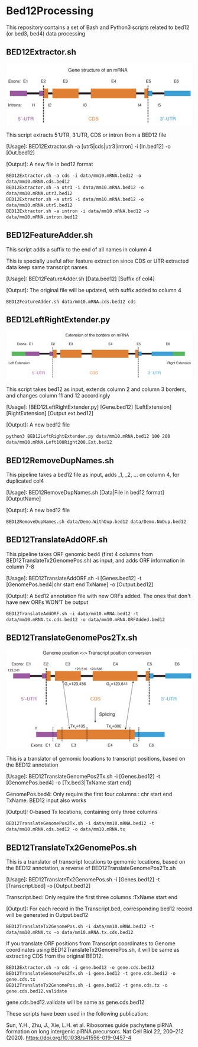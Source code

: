 # Bed12Processing
This repository contains a set of Bash and Python3 scripts related to bed12 (or bed3, bed4) data processing

## BED12Extractor.sh
![](images/GeneStructure.png)

This script extracts 5’UTR, 3‘UTR, CDS or intron from a BED12 file

[Usage]: BED12Extractor.sh -a [utr5|cds|utr3|intron] -i [In.bed12] -o [Out.bed12]

[Output]: A new file in bed12 format

```
BED12Extractor.sh -a cds -i data/mm10.mRNA.bed12 -o data/mm10.mRNA.cds.bed12
BED12Extractor.sh -a utr3 -i data/mm10.mRNA.bed12 -o data/mm10.mRNA.utr3.bed12
BED12Extractor.sh -a utr5 -i data/mm10.mRNA.bed12 -o data/mm10.mRNA.utr5.bed12
BED12Extractor.sh -a intron -i data/mm10.mRNA.bed12 -o data/mm10.mRNA.intron.bed12
```

## BED12FeatureAdder.sh

This script adds a suffix to the end of all names in column 4

This is specially useful after feature extraction since CDS or UTR extracted data keep same transcript names

[Usage]: BED12FeatureAdder.sh [Data.bed12] [Suffix of col4] 

[Output]: The original file will be updated, with suffix added to column 4

```
BED12FeatureAdder.sh data/mm10.mRNA.cds.bed12 cds
```

## BED12LeftRightExtender.py

![](images/BorderExtension.png)

This script takes bed12 as input, extends column 2 and column 3 borders, and changes column 11 and 12 accordingly

[Usage]: [BED12LeftRightExtender.py] [Gene.bed12] [LeftExtension] [RightExtension] [Output.ext.bed12]

[Output]: A new bed12 file

```
python3 BED12LeftRightExtender.py data/mm10.mRNA.bed12 100 200 data/mm10.mRNA.Left100Right200.Ext.bed12
```

## BED12RemoveDupNames.sh

This pipeline takes a bed12 file as input, adds _1, _2, ... on column 4, for duplicated col4

[Usage]: BED12RemoveDupNames.sh [Data|File in bed12 format] [OutputName] 

[Output]: A new bed12 file

```
BED12RemoveDupNames.sh data/Demo.WithDup.bed12 data/Demo.NoDup.bed12
```

## BED12TranslateAddORF.sh

This pipeline takes ORF genomic bed4 (first 4 columns from BED12TranslateTx2GenomePos.sh) as input, and adds ORF information in column 7-8

[Usage]: BED12TranslateAddORF.sh -i [Genes.bed12] -t [GenomePos.bed4|chr start end TxName] -o [Output.bed12]

[Output]: A bed12 annotation file with new ORFs added. The ones that don't have new ORFs WON'T be output

```
BED12TranslateAddORF.sh -i data/mm10.mRNA.bed12 -t data/mm10.mRNA.tx.cds.bed12 -o data/mm10.mRNA.ORFAdded.bed12
```

## BED12TranslateGenomePos2Tx.sh

![](images/TxGenConversion.png)

This is a translator of gemomic locations to transcript positions, based on the BED12 annotation

[Usage]: BED12TranslateGenomePos2Tx.sh -i [Genes.bed12] -t [GenomePos.bed4] -o [Tx.bed3|TxName start end]

GenomePos.bed4: Only require the first four columns : chr start end TxName. BED12 input also works

[Output]: 0-based Tx locations, containing only three columns

```
BED12TranslateGenomePos2Tx.sh -i data/mm10.mRNA.bed12 -t data/mm10.mRNA.cds.bed12 -o data/mm10.mRNA.tx
```

## BED12TranslateTx2GenomePos.sh

This is a translator of transcript locations to gemomic locations, based on the BED12 annotation, a reverse of BED12TranslateGenomePos2Tx.sh

[Usage]: BED12TranslateTx2GenomePos.sh -i [Genes.bed12] -t [Transcript.bed] -o [Output.bed12]

Transcript.bed: Only require the first three columns :TxName start end

[Output]: For each record in the Transcript.bed, corresponding bed12 record will be generated in Output.bed12

```
BED12TranslateTx2GenomePos.sh -i data/mm10.mRNA.bed12 -t data/mm10.mRNA.tx -o data/mm10.mRNA.tx.cds.bed12
```

If you translate ORF positions from Transcript coordinates to Genome coordinates using BED12TranslateTx2GenomePos.sh, it will be same as extracting CDS from the original BED12:

```
BED12Extractor.sh -a cds -i gene.bed12 -o gene.cds.bed12
BED12TranslateGenomePos2Tx.sh -i gene.bed12 -t gene.cds.bed12 -o gene.cds.tx
BED12TranslateTx2GenomePos.sh -i gene.bed12 -t gene.cds.tx -o gene.cds.bed12.validate
```
gene.cds.bed12.validate will be same as gene.cds.bed12

These scripts have been used in the following publication:

Sun, Y.H., Zhu, J., Xie, L.H. et al. Ribosomes guide pachytene piRNA formation on long intergenic piRNA precursors. Nat Cell Biol 22, 200–212 (2020). https://doi.org/10.1038/s41556-019-0457-4

